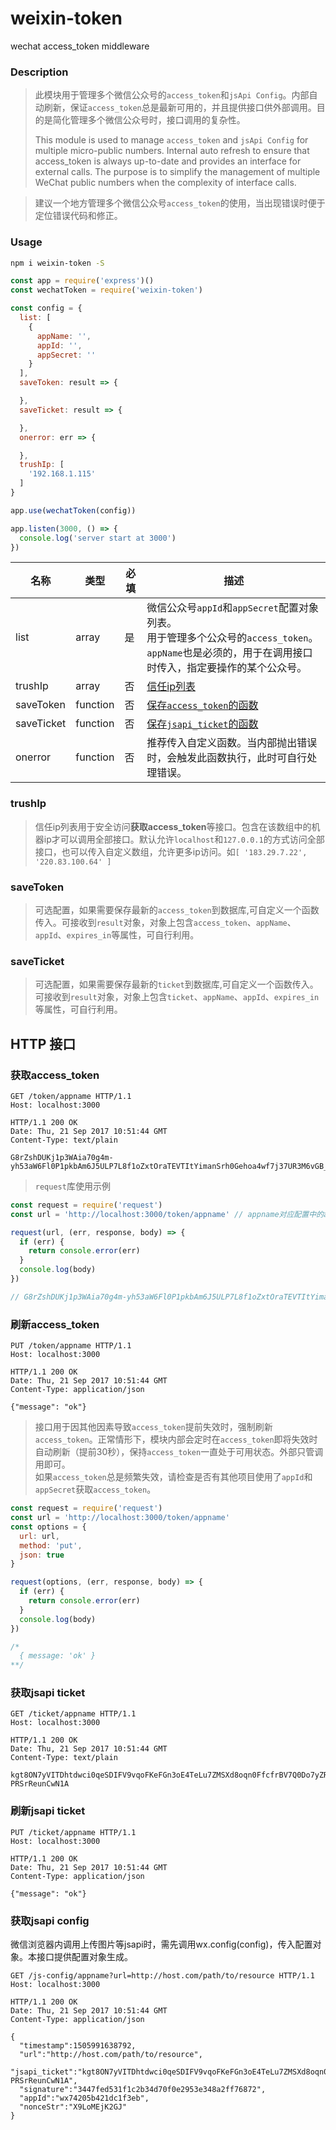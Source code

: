 # weixin-token

wechat access_token middleware

### Description

> 此模块用于管理多个微信公众号的`access_token`和`jsApi Config`。内部自动刷新，保证`access_token`总是最新可用的，并且提供接口供外部调用。目的是简化管理多个微信公众号时，接口调用的复杂性。
>
> This module is used to manage `access_token` and `jsApi Config` for multiple micro-public numbers. Internal auto refresh to ensure that access_token is always up-to-date and provides an interface for external calls. The purpose is to simplify the management of multiple WeChat public numbers when the complexity of interface calls.

> 建议一个地方管理多个微信公众号`access_token`的使用，当出现错误时便于定位错误代码和修正。

### Usage

```bash
npm i weixin-token -S
```

```javascript
const app = require('express')()
const wechatToken = require('weixin-token')

const config = {
  list: [
    {
      appName: '',
      appId: '',
      appSecret: ''
    }
  ],
  saveToken: result => {

  },
  saveTicket: result => {

  },
  onerror: err => {

  },
  trushIp: [
    '192.168.1.115'
  ]
}

app.use(wechatToken(config))

app.listen(3000, () => {
  console.log('server start at 3000')
})
```

| 名称 | 类型 | 必填 | 描述 |
| --- | --- | --- | --- |
| list | array | 是 | 微信公众号`appId`和`appSecret`配置对象列表。<br/>用于管理多个公众号的`access_token`。`appName`也是必须的，用于在调用接口时传入，指定要操作的某个公众号。 |
| trushIp | array | 否 | [信任ip列表](#truship) |
| saveToken | function | 否 | [保存`access_token`的函数](#savetoken) |
| saveTicket | function | 否 | [保存`jsapi_ticket`的函数](#saveticket) |
| onerror | function | 否 | 推荐传入自定义函数。当内部抛出错误时，会触发此函数执行，此时可自行处理错误。 |

### trushIp

> 信任ip列表用于安全访问**获取access_token**等接口。包含在该数组中的机器ip才可以调用全部接口。默认允许`localhost`和`127.0.0.1`的方式访问全部接口，也可以传入自定义数组，允许更多ip访问。如`[ '183.29.7.22', '220.83.100.64' ]`

### saveToken

> 可选配置，如果需要保存最新的`access_token`到数据库,可自定义一个函数传入。可接收到`result`对象，对象上包含`access_token`、`appName`、`appId`、`expires_in`等属性，可自行利用。

### saveTicket

> 可选配置，如果需要保存最新的`ticket`到数据库,可自定义一个函数传入。可接收到`result`对象，对象上包含`ticket`、`appName`、`appId`、`expires_in`等属性，可自行利用。

## HTTP 接口

### 获取access_token

```
GET /token/appname HTTP/1.1
Host: localhost:3000
```

```
HTTP/1.1 200 OK
Date: Thu, 21 Sep 2017 10:51:44 GMT
Content-Type: text/plain

G8rZshDUKj1p3WAia70g4m-yh53aW6Fl0P1pkbAm6J5ULP7L8f1oZxtOraTEVTItYimanSrh0Gehoa4wf7j37UR3M6vGB_8P6q7qjuTr_2rVfBMNgHBq9IiEtMsKCaQaDBDhAFATRT
```

> `request`库使用示例

```javascript
const request = require('request')
const url = 'http://localhost:3000/token/appname' // appname对应配置中的appName的值

request(url, (err, response, body) => {
  if (err) {
    return console.error(err)
  }
  console.log(body)
})

// G8rZshDUKj1p3WAia70g4m-yh53aW6Fl0P1pkbAm6J5ULP7L8f1oZxtOraTEVTItYimanSrh0Gehoa4wf7j37UR3M6vGB_8P6q7qjuTr_2rVfBMNgHBq9IiEtMsKCaQaDBDhAFATRT
```

### 刷新access_token

```
PUT /token/appname HTTP/1.1
Host: localhost:3000
```

```
HTTP/1.1 200 OK
Date: Thu, 21 Sep 2017 10:51:44 GMT
Content-Type: application/json

{"message": "ok"}
```

> 接口用于因其他因素导致`access_token`提前失效时，强制刷新`access_token`。正常情形下，模块内部会定时在`access_token`即将失效时自动刷新（提前30秒），保持`access_token`一直处于可用状态。外部只管调用即可。
> <br/>
> 如果`access_token`总是频繁失效，请检查是否有其他项目使用了`appId`和`appSecret`获取`access_token`。

```javascript
const request = require('request')
const url = 'http://localhost:3000/token/appname'
const options = {
  url: url,
  method: 'put',
  json: true
}

request(options, (err, response, body) => {
  if (err) {
    return console.error(err)
  }
  console.log(body)
})

/*
  { message: 'ok' }
**/
```

### 获取jsapi ticket

```
GET /ticket/appname HTTP/1.1
Host: localhost:3000
```

```
HTTP/1.1 200 OK
Date: Thu, 21 Sep 2017 10:51:44 GMT
Content-Type: text/plain

kgt8ON7yVITDhtdwci0qeSDIFV9vqoFKeFGn3oE4TeLu7ZMSXd8oqn0FfcfrBV7Q0Do7yZRX-PRSrReunCwN1A
```

### 刷新jsapi ticket

```
PUT /ticket/appname HTTP/1.1
Host: localhost:3000
```

```
HTTP/1.1 200 OK
Date: Thu, 21 Sep 2017 10:51:44 GMT
Content-Type: application/json

{"message": "ok"}
```

### 获取jsapi config

微信浏览器内调用上传图片等jsapi时，需先调用wx.config(config)，传入配置对象。本接口提供配置对象生成。

```
GET /js-config/appname?url=http://host.com/path/to/resource HTTP/1.1
Host: localhost:3000
```

```
HTTP/1.1 200 OK
Date: Thu, 21 Sep 2017 10:51:44 GMT
Content-Type: application/json

{
  "timestamp":1505991638792,
  "url":"http://host.com/path/to/resource",
  "jsapi_ticket":"kgt8ON7yVITDhtdwci0qeSDIFV9vqoFKeFGn3oE4TeLu7ZMSXd8oqn0FfcfrBV7Q0Do7yZRX-PRSrReunCwN1A",
  "signature":"3447fed531f1c2b34d70f0e2953e348a2ff76872",
  "appId":"wx74205b421dc1f3eb",
  "nonceStr":"X9LoMEjK2GJ"
}
```